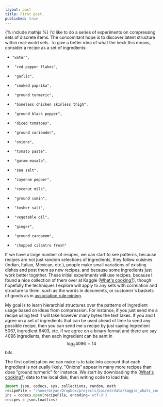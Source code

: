 ```yaml
---
layout: post
title: First post.
published: true
---
```

{% include mathjs %}
I'd like to do a series of experiments on compressing sets of discrete items.  The concomitant hope is to discover latent structure within real-world sets.  To give a better idea of what the heck this means, consider a recipe as a set of ingredients:
-     "water",
-      "red pepper flakes",
-      "garlic",
-      "smoked paprika",
-      "ground turmeric",
-      "boneless chicken skinless thigh",
-      "ground black pepper",
-      "diced tomatoes",
-      "ground coriander",
-      "onions",
-      "tomato paste",
-      "garam masala",
-      "sea salt",
-      "cayenne pepper",
-      "coconut milk",
-      "ground cumin",
-      "kosher salt",
-      "vegetable oil",
-      "ginger",
-      "ground cardamom",
-      "chopped cilantro fresh"

If we have a large number of recipes, we can start to see patterns, because recipes are not just random selections of ingredients, they follow cuisines (Indian, Italian, Mexican, etc.), people make small variations of existing dishes and post them as new recipes, and because some ingredients just work better together.  These initial experiments will use recipes, because I found a nice collection of them over at Kaggle ([What's cooking?](https://www.kaggle.com/c/whats-cooking)), though hopefully the techniques I explore will apply to any sets with correlation and structure to them, such as the words in documents, or customer's baskets of goods as in [association rule mining](https://en.wikipedia.org/wiki/Association_rule_learning).  

My goal is to learn hierarchial structures over the patterns of ingredient usage based on ideas from compression.  For instance, if you just send me a recipe using text it will take however many bytes the text takes.  If you and I agree on a set of ingredients that can be used ahead of time to send any possible recipe, then you can send me a recipe by just saying Ingredient 5067, Ingredient 6403, etc.  If we agree on a binary format and there are say 4096 ingredients, then each ingredient can be sent in $$log_2 4096=14$$ bits.

The first optimization we can make is to take into account that each ingredient is not eually likely.  "Onions" appear in many more recipes than does "ground turmeric" for instance.  We start by downloading the ([What's cooking?](https://www.kaggle.com/c/whats-cooking)) data to the local disk, then writing code to load this:

```python
import json, codecs, sys, collections, random, math
recipeFile = "/home/bryan/Dropbox/projects/paired/data/kaggle_whats_cookin/train.json"
ins = codecs.open(recipeFile, encoding='utf-8')
recipes = json.load(ins)
```
